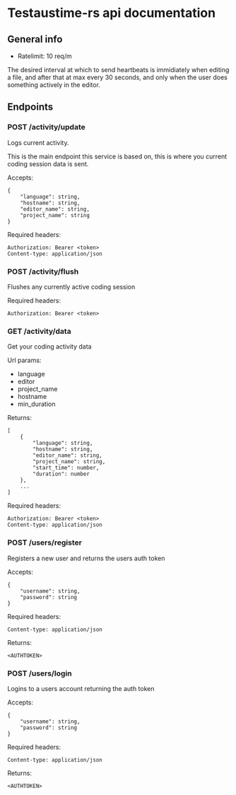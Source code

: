 # Testaustime-rs api documentation

## General info

- Ratelimit: 10 req/m

The desired interval at which to send heartbeats is immidiately when editing a file, and after that at max every 30 seconds, and only when the user does something actively in the editor.

## Endpoints

### POST /activity/update

Logs current activity.

This is the main endpoint this service is based on, this is where you current coding session data is sent.

Accepts:
```
{
    "language": string,
    "hostname": string,
    "editor_name": string,
    "project_name": string
}
```

Required headers:
```
Authorization: Bearer <token>
Content-type: application/json
```

### POST /activity/flush

Flushes any currently active coding session

Required headers:
```
Authorization: Bearer <token>
```

### GET /activity/data

Get your coding activity data

Url params:
- language
- editor
- project_name
- hostname
- min_duration

Returns:
```
[
    {
        "language": string,
        "hostname": string,
        "editor_name": string,
        "project_name": string,
        "start_time": number,
        "duration": number
    },
    ...
]
```

Required headers:
```
Authorization: Bearer <token>
Content-type: application/json
```

### POST /users/register

Registers a new user and returns the users auth token

Accepts:
```
{
    "username": string,
    "password": string
}
```

Required headers:
```
Content-type: application/json
```

Returns:
```
<AUTHTOKEN>
```

### POST /users/login

Logins to a users account returning the auth token

Accepts:
```
{
    "username": string,
    "password": string
}
```

Required headers:
```
Content-type: application/json
```

Returns:
```
<AUTHTOKEN>
```

